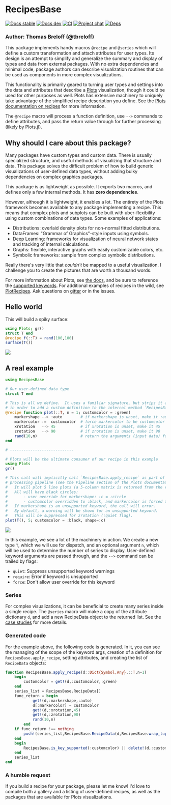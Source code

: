 # RecipesBase

[![Docs stable](https://img.shields.io/badge/docs-stable-blue.svg)](
  https://docs.juliaplots.org/stable/RecipesBase/
)
[![Docs dev](https://img.shields.io/badge/docs-dev-blue.svg)](
  https://docs.juliaplots.org/dev/RecipesBase/
)
[![CI](https://github.com/JuliaPlots/Plots.jl/actions/workflows/ci.yml/badge.svg?branch=v2)](
  https://github.com/JuliaPlots/Plots.jl/actions?query=workflow%3Aci
)
[![Project chat](https://img.shields.io/badge/zulip-join_chat-brightgreen.svg)](
  https://julialang.zulipchat.com/#narrow/stream/236493-plots
)
[![Deps](https://juliahub.com/docs/RecipesBase/deps.svg)](
  https://juliahub.com/ui/Packages/RecipesBase/8e2Mm?t=2
)

### Author: Thomas Breloff (@tbreloff)

This package implements handy macros `@recipe` and `@series` which will define a custom transformation
and attach attributes for user types.  Its design is an attempt to simplify and generalize
the summary and display of types and data from external packages.  With no extra dependencies
and minimal code, package authors can describe visualization routines that can be used
as components in more complex visualizations.

This functionality is primarily geared to turning user types and settings into the
data and attributes that describe a [Plots](https://github.com/tbreloff/Plots.jl) visualization,
though it could be used for other purposes as well.
Plots has extensive machinery to uniquely take advantage of the simplified recipe description you define.  See the [Plots documentation on recipes](http://docs.juliaplots.org/latest/recipes/) for more information.

The `@recipe` macro will process a function definition, use `-->` commands to define attributes, and
pass the return value through for further processing (likely by Plots.jl).

## Why should I care about this package?

Many packages have custom types and custom data.  There is usually specialized structure, and useful
methods of visualizing that structure and data.  This package solves the difficult problem of how to
build generic visualizations of user-defined data types, without adding bulky dependencies on complex
graphics packages.

This package is as lightweight as possible.  It exports two macros, and defines only a few internal methods.
It has **zero dependencies**.

However, although it is lightweight, it enables a lot.  The entirety of the Plots framework becomes available
to any package implementing a recipe.  This means that complex plots and subplots can be built with uber-flexibility
using custom combinations of data types.  Some examples of applications:

- Distributions: overlaid density plots for non-normal fitted distributions.
- DataFrames: "Grammar of Graphics"-style inputs using symbols.
- Deep Learning: frameworks for visualization of neural network states and tracking of internal calculations.
- Graphs: flexible, interactive graphs with easily customizable colors, etc.
- Symbolic frameworks: sample from complex symbolic distributions.

Really there's very little that *couldn't* be mapped to a useful visualization.
I challenge you to create the pictures that are worth a thousand words.

For more information about Plots, see [the docs](http://juliaplots.github.io/), and be sure to reference
the [supported keywords](https://docs.juliaplots.org/stable/generated/supported/#Keyword-Arguments).
For additional examples of recipes in the wild, see [PlotRecipes](https://github.com/JuliaPlots/PlotRecipes.jl).
Ask questions on [gitter](https://gitter.im/tbreloff/Plots.jl) or in the issues.

## Hello world

This will build a spiky surface:

```julia
using Plots; gr()
struct T end
@recipe f(::T) = rand(100,100)
surface(T())
```

![](https://cloud.githubusercontent.com/assets/933338/15089193/7a453ec6-13cc-11e6-9ae8-959e98b615dc.png)

## A real example

```julia
using RecipesBase

# Our user-defined data type
struct T end

# This is all we define.  It uses a familiar signature, but strips it apart
# in order to add a custom definition to the internal method `RecipesBase.apply_recipe`
@recipe function plot(::T, n = 1; customcolor = :green)
    markershape --> :auto        # if markershape is unset, make it :auto
    markercolor :=  customcolor  # force markercolor to be customcolor
    xrotation   --> 45           # if xrotation is unset, make it 45
    zrotation   --> 90           # if zrotation is unset, make it 90
    rand(10,n)                   # return the arguments (input data) for the next recipe
end

# ----------------------------

# Plots will be the ultimate consumer of our recipe in this example
using Plots
gr()

# This call will implicitly call `RecipesBase.apply_recipe` as part of the Plots
# processing pipeline (see the Pipeline section of the Plots documentation).
#   It will plot 5 line plots (a 5-column matrix is returned from the recipe).
#   All will have black circles:
#       - user override for markershape: :c ≡ :circle
#       - customcolor overridden to :black, and markercolor is forced to be customcolor
#   If markershape is an unsupported keyword, the call will error.
#   By default, a warning will be shown for an unsupported keyword.
#   This will be suppressed for zrotation (:quiet flag).
plot(T(), 5; customcolor = :black, shape=:c)
```

![](https://cloud.githubusercontent.com/assets/933338/15083906/02a06810-139e-11e6-98a0-dd81c3fb1ad8.png)

In this example, we see a lot of the machinery in action.  We create a new type `T`, which
we will use for dispatch, and an optional argument `n`, which will be used to determine the
number of series to display.  User-defined keyword arguments are passed through, and the
`-->` command can be trailed by flags:

- `quiet`:   Suppress unsupported keyword warnings
- `require`: Error if keyword is unsupported
- `force`:   Don't allow user override for this keyword

### Series

For complex visualizations, it can be beneficial to create many series inside a single recipe.  The `@series` macro will make a copy of the attribute dictionary `d`, and add a new RecipeData object to the returned list.  See the [case studies](http://docs.juliaplots.org/latest/recipes/#case-studies) for more details.

### Generated code

For the example above, the following code is generated.  In it, you can see the managing of the scope of the keyword args, creation of a definition for `RecipesBase.apply_recipe`, setting attributes, and creating the list of `RecipeData` objects:

```julia
function RecipesBase.apply_recipe(d::Dict{Symbol,Any},::T,n=1)
    begin
        customcolor = get!(d,:customcolor,:green)
    end
    series_list = RecipesBase.RecipeData[]
    func_return = begin
            get!(d,:markershape,:auto)
            d[:markercolor] = customcolor
            get!(d,:xrotation,45)
            get!(d,:zrotation,90)
            rand(10,n)
        end
    if func_return !== nothing
        push!(series_list,RecipesBase.RecipeData(d,RecipesBase.wrap_tuple(func_return)))
    end
    begin
        RecipesBase.is_key_supported(:customcolor) || delete!(d,:customcolor)
    end
    series_list
end
```

### A humble request

If you build a recipe for your package, please let me know!  I'd love to compile both a gallery and
a listing of user-defined recipes, as well as the packages that are available for Plots visualizations.
